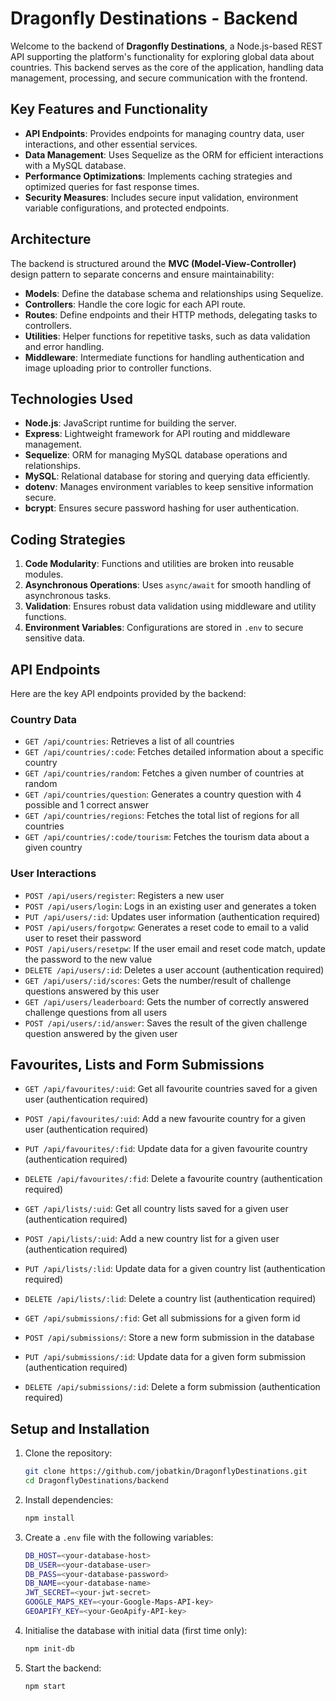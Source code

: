 # Dragonfly Destinations - Backend

Welcome to the backend of **Dragonfly Destinations**, a Node.js-based REST API supporting the platform's functionality for exploring global data about countries. This backend serves as the core of the application, handling data management, processing, and secure communication with the frontend.

## Key Features and Functionality

- **API Endpoints**: Provides endpoints for managing country data, user interactions, and other essential services.
- **Data Management**: Uses Sequelize as the ORM for efficient interactions with a MySQL database.
- **Performance Optimizations**: Implements caching strategies and optimized queries for fast response times.
- **Security Measures**: Includes secure input validation, environment variable configurations, and protected endpoints.

## Architecture

The backend is structured around the **MVC (Model-View-Controller)** design pattern to separate concerns and ensure maintainability:

- **Models**: Define the database schema and relationships using Sequelize.
- **Controllers**: Handle the core logic for each API route.
- **Routes**: Define endpoints and their HTTP methods, delegating tasks to controllers.
- **Utilities**: Helper functions for repetitive tasks, such as data validation and error handling.
- **Middleware**: Intermediate functions for handling authentication and image uploading prior to controller functions.

## Technologies Used

- **Node.js**: JavaScript runtime for building the server.
- **Express**: Lightweight framework for API routing and middleware management.
- **Sequelize**: ORM for managing MySQL database operations and relationships.
- **MySQL**: Relational database for storing and querying data efficiently.
- **dotenv**: Manages environment variables to keep sensitive information secure.
- **bcrypt**: Ensures secure password hashing for user authentication.

## Coding Strategies

1. **Code Modularity**: Functions and utilities are broken into reusable modules.
2. **Asynchronous Operations**: Uses `async/await` for smooth handling of asynchronous tasks.
3. **Validation**: Ensures robust data validation using middleware and utility functions.
4. **Environment Variables**: Configurations are stored in `.env` to secure sensitive data.

## API Endpoints

Here are the key API endpoints provided by the backend:

### Country Data
- `GET /api/countries`: Retrieves a list of all countries
- `GET /api/countries/:code`: Fetches detailed information about a specific country
- `GET /api/countries/random`: Fetches a given number of countries at random
- `GET /api/countries/question`: Generates a country question with 4 possible and 1 correct answer
- `GET /api/countries/regions`: Fetches the total list of regions for all countries
- `GET /api/countries/:code/tourism`: Fetches the tourism data about a given country

### User Interactions
- `POST /api/users/register`: Registers a new user
- `POST /api/users/login`: Logs in an existing user and generates a token
- `PUT /api/users/:id`: Updates user information (authentication required)
- `POST /api/users/forgotpw`: Generates a reset code to email to a valid user to reset their password
- `POST /api/users/resetpw`: If the user email and reset code match, update the password to the new value
- `DELETE /api/users/:id`: Deletes a user account (authentication required)
- `GET /api/users/:id/scores`: Gets the number/result of challenge questions answered by this user
- `GET /api/users/leaderboard`: Gets the number of correctly answered challenge questions from all users
- `POST /api/users/:id/answer`: Saves the result of the given challenge question answered by the given user

## Favourites, Lists and Form Submissions
- `GET /api/favourites/:uid`: Get all favourite countries saved for a given user (authentication required)
- `POST /api/favourites/:uid`: Add a new favourite country for a given user (authentication required)
- `PUT /api/favourites/:fid`: Update data for a given favourite country (authentication required)
- `DELETE /api/favourites/:fid`: Delete a favourite country (authentication required)

- `GET /api/lists/:uid`: Get all country lists saved for a given user (authentication required)
- `POST /api/lists/:uid`: Add a new country list for a given user (authentication required)
- `PUT /api/lists/:lid`: Update data for a given country list (authentication required)
- `DELETE /api/lists/:lid`: Delete a country list (authentication required)

- `GET /api/submissions/:fid`: Get all submissions for a given form id
- `POST /api/submissions/`: Store a new form submission in the database
- `PUT /api/submissions/:id`: Update data for a given form submission (authentication required)
- `DELETE /api/submissions/:id`: Delete a form submission (authentication required)

## Setup and Installation

1. Clone the repository:  
    ```bash
    git clone https://github.com/jobatkin/DragonflyDestinations.git
    cd DragonflyDestinations/backend

2. Install dependencies:  
   ```bash
   npm install

3. Create a `.env` file with the following variables:
    ```bash
    DB_HOST=<your-database-host>
    DB_USER=<your-database-user>
    DB_PASS=<your-database-password>
    DB_NAME=<your-database-name>
    JWT_SECRET=<your-jwt-secret>
    GOOGLE_MAPS_KEY=<your-Google-Maps-API-key>
    GEOAPIFY_KEY=<your-GeoApify-API-key>

4. Initialise the database with initial data (first time only):
    ```bash
    npm init-db

5. Start the backend:
    ```bash
    npm start